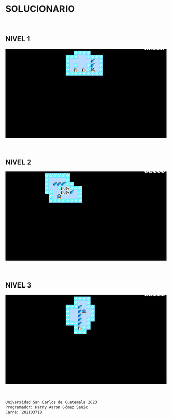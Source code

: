 #     SOLUCIONARIO

<br>

## **NIVEL 1**
![Demo](./img/nivel-1.gif)

<br>

## **NIVEL 2**
![Demo](./img/nivel-2.gif)

<br>

## **NIVEL 3**
![Demo](./img/nivel-3.gif)

<br>

~~~
Universidad San Carlos de Guatemala 2023
Programador: Harry Aaron Gómez Sanic
Carné: 202103718
~~~